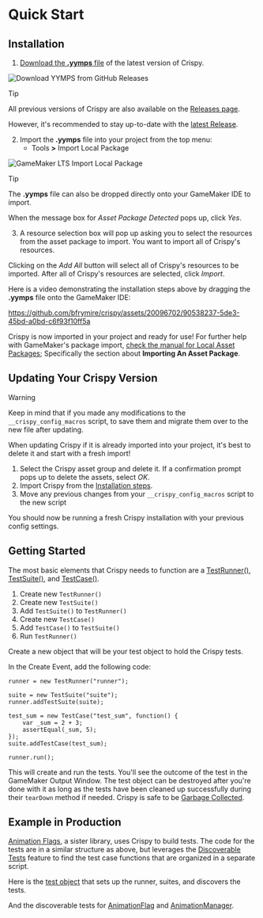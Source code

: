 # Quick Start

## Installation

1. [Download the **.yymps** file](https://github.com/bfrymire/crispy/releases/latest) of the latest version of Crispy.

![Download YYMPS from GitHub Releases](/assets/github-yymps-asset-download.png)

> [!TIP]
> All previous versions of Crispy are also available on the [Releases page](https://github.com/bfrymire/crispy/releases).
>
> However, it's recommended to stay up-to-date with the [latest Release](https://github.com/bfrymire/crispy/releases/latest).

2. Import the **.yymps** file into your project from the top menu:
    * Tools **>** Import Local Package

![GameMaker LTS Import Local Package](/assets/gamemaker-lts-import-local-package.png)

> [!TIP]
> The **.yymps** file can also be dropped directly onto your GameMaker IDE to import.
>
> When the message box for _Asset Package Detected_ pops up, click _Yes_.

3. A resource selection box will pop up asking you to select the resources from the asset package to import. You want to import all of Crispy's resources.

Clicking on the _Add All_ button will select all of Crispy's resources to be imported. After all of Crispy's resources are selected, click _Import_.

Here is a video demonstrating the installation steps above by dragging the **.yymps** file onto the GameMaker IDE:

https://github.com/bfrymire/crispy/assets/20096702/90538237-5de3-45bd-a0bd-c6f93f10ff5a

Crispy is now imported in your project and ready for use! For further help with GameMaker's package import, [check the manual for Local Asset Packages](https://manual.yoyogames.com/IDE_Tools/Local_Asset_Packages.htm); Specifically the section about **Importing An Asset Package**.

## Updating Your Crispy Version

> [!WARNING]
> Keep in mind that if you made any modifications to the `__crispy_config_macros` script, to save them and migrate them over to the new file after updating.

When updating Crispy if it is already imported into your project, it's best to delete it and start with a fresh import!

1. Select the Crispy asset group and delete it. If a confirmation prompt pops up to delete the assets, select *OK*.
1. Import Crispy from the [Installation steps](https://github.com/bfrymire/crispy/wiki/Quick-Start#installation).
1. Move any previous changes from your `__crispy_config_macros` script to the new script

You should now be running a fresh Crispy installation with your previous config settings.

## Getting Started

The most basic elements that Crispy needs to function are a [TestRunner()](TestRunner), [TestSuite()](TestSuite), and [TestCase()](TestCase).

1. Create new `TestRunner()`
1. Create new `TestSuite()`
1. Add `TestSuite()` to `TestRunner()`
1. Create new `TestCase()`
1. Add `TestCase()` to `TestSuite()`
1. Run `TestRunner()`

Create a new object that will be your test object to hold the Crispy tests.

In the Create Event, add the following code:

```gml
runner = new TestRunner("runner");

suite = new TestSuite("suite");
runner.addTestSuite(suite);

test_sum = new TestCase("test_sum", function() {
    var _sum = 2 + 3;
    assertEqual(_sum, 5);
});
suite.addTestCase(test_sum);

runner.run();
```

This will create and run the tests. You'll see the outcome of the test in the GameMaker Output Window. The test object can be destroyed after you're done with it as long as the tests have been cleaned up successfully during their `tearDown` method if needed. Crispy is safe to be [Garbage Collected](https://manual.yoyogames.com/GameMaker_Language/GML_Reference/Garbage_Collection/Garbage_Collection.htm).

## Example in Production

[Animation Flags](https://github.com/bfrymire/gml-animation-flags), a sister library, uses Crispy to build tests. The code for the tests are in a similar structure as above, but leverages the [Discoverable Tests](Discoverable-Tests) feature to find the test case functions that are organized in a separate script.

Here is the [test object](https://github.com/bfrymire/gml-animation-flags/blob/master/objects/obj_test/Create_0.gml) that sets up the runner, suites, and discovers the tests.

And the discoverable tests for [AnimationFlag](https://github.com/bfrymire/gml-animation-flags/blob/master/scripts/scr_animation_flag_tests/scr_animation_flag_tests.gml) and [AnimationManager](https://github.com/bfrymire/gml-animation-flags/blob/master/scripts/scr_animation_manager_tests/scr_animation_manager_tests.gml).
